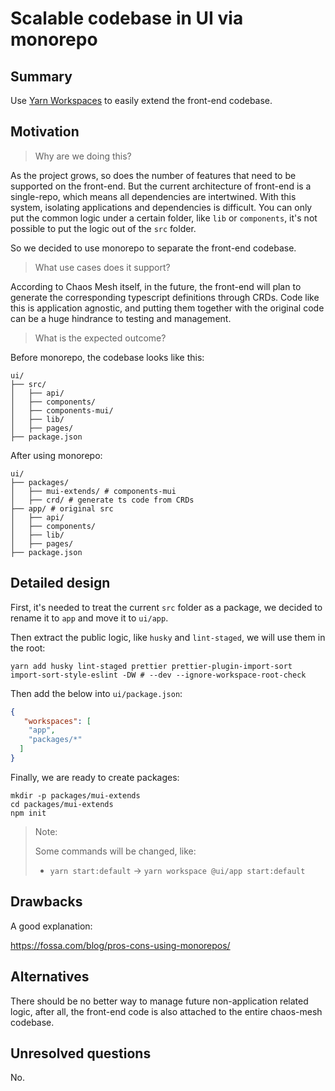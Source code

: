 # Scalable codebase in UI via monorepo

## Summary

Use [Yarn Workspaces](https://classic.yarnpkg.com/lang/en/docs/workspaces/)
to easily extend the front-end codebase.

## Motivation

> Why are we doing this?

As the project grows, so does the number of features that need to be supported
on the front-end. But the current architecture of front-end is a single-repo, which
means all dependencies are intertwined. With this system, isolating applications
and dependencies is difficult. You can only put the common logic under a certain
folder, like `lib` or `components`, it's not possible to put the logic out of the
`src` folder.

So we decided to use monorepo to separate the front-end codebase.

> What use cases does it support?

According to Chaos Mesh itself, in the future, the front-end will plan to generate
the corresponding typescript definitions through CRDs. Code like this is application
agnostic, and putting them together with the original code can be a huge hindrance
to testing and management.

> What is the expected outcome?

Before monorepo, the codebase looks like this:

```text
ui/
├── src/
│   ├── api/
│   ├── components/
│   ├── components-mui/
│   ├── lib/
│   ├── pages/
├── package.json
```

After using monorepo:

```shell
ui/
├── packages/
│   ├── mui-extends/ # components-mui
│   ├── crd/ # generate ts code from CRDs
├── app/ # original src
│   ├── api/
│   ├── components/
│   ├── lib/
│   ├── pages/
├── package.json
```

## Detailed design

First, it's needed to treat the current `src` folder as a package, we decided to
rename it to `app` and move it to `ui/app`.

Then extract the public logic, like `husky` and `lint-staged`, we will use them
in the root:

```shell
yarn add husky lint-staged prettier prettier-plugin-import-sort import-sort-style-eslint -DW # --dev --ignore-workspace-root-check
```

Then add the below into `ui/package.json`:

```json
{
   "workspaces": [
    "app",
    "packages/*"
  ]
}
```

Finally, we are ready to create packages:

```shell
mkdir -p packages/mui-extends
cd packages/mui-extends
npm init
```

> Note:
>
> Some commands will be changed, like:
>
> - `yarn start:default` -> `yarn workspace @ui/app start:default`

## Drawbacks

A good explanation:

https://fossa.com/blog/pros-cons-using-monorepos/

## Alternatives

There should be no better way to manage future non-application related logic, after
all, the front-end code is also attached to the entire chaos-mesh codebase.

## Unresolved questions

No.
